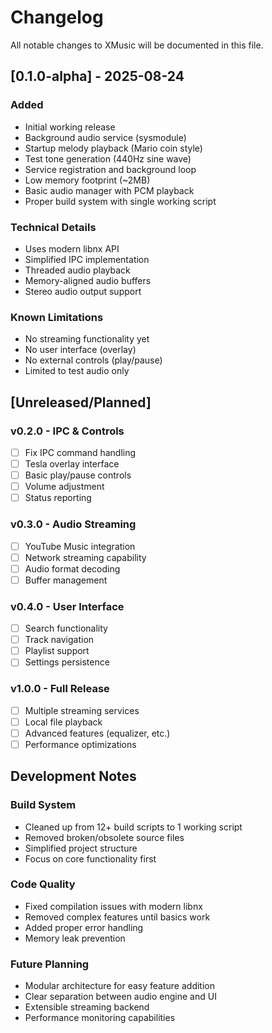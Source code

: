 # Changelog

All notable changes to XMusic will be documented in this file.

## [0.1.0-alpha] - 2025-08-24

### Added
- Initial working release
- Background audio service (sysmodule)
- Startup melody playback (Mario coin style)
- Test tone generation (440Hz sine wave)
- Service registration and background loop
- Low memory footprint (~2MB)
- Basic audio manager with PCM playback
- Proper build system with single working script

### Technical Details
- Uses modern libnx API
- Simplified IPC implementation
- Threaded audio playback
- Memory-aligned audio buffers
- Stereo audio output support

### Known Limitations
- No streaming functionality yet
- No user interface (overlay)
- No external controls (play/pause)
- Limited to test audio only

## [Unreleased/Planned]

### v0.2.0 - IPC & Controls
- [ ] Fix IPC command handling
- [ ] Tesla overlay interface
- [ ] Basic play/pause controls
- [ ] Volume adjustment
- [ ] Status reporting

### v0.3.0 - Audio Streaming  
- [ ] YouTube Music integration
- [ ] Network streaming capability
- [ ] Audio format decoding
- [ ] Buffer management

### v0.4.0 - User Interface
- [ ] Search functionality
- [ ] Track navigation
- [ ] Playlist support
- [ ] Settings persistence

### v1.0.0 - Full Release
- [ ] Multiple streaming services
- [ ] Local file playback
- [ ] Advanced features (equalizer, etc.)
- [ ] Performance optimizations

## Development Notes

### Build System
- Cleaned up from 12+ build scripts to 1 working script
- Removed broken/obsolete source files
- Simplified project structure
- Focus on core functionality first

### Code Quality
- Fixed compilation issues with modern libnx
- Removed complex features until basics work
- Added proper error handling
- Memory leak prevention

### Future Planning
- Modular architecture for easy feature addition
- Clear separation between audio engine and UI
- Extensible streaming backend
- Performance monitoring capabilities